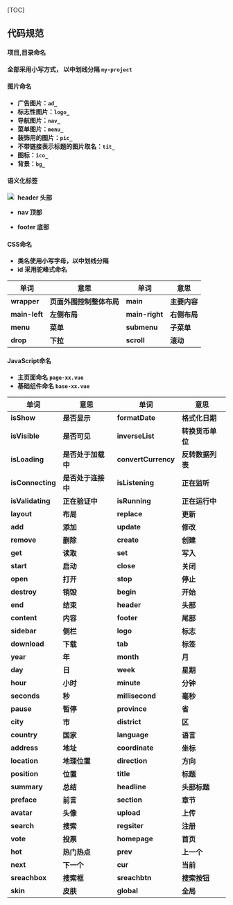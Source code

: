 [TOC]

## 代码规范

#### 项目,目录命名

**全部采用小写方式， 以中划线分隔 `my-project`**

#### 图片命名

- **广告图片：`ad_`**
- **标志性图片：`logo_`**
- **导航图片：`nav_`**
- **菜单图片：`menu_`**
- **装饰用的图片：`pic_`**
- **不带链接表示标题的图片取名：`tit_`**
- **图标：`ico_`**
- **背景：`bg_`**

#### 语义化标签

<img src="https://www.runoob.com/wp-content/uploads/2013/07/html5-layout.jpg" style="float:left">

- **header  头部**
- **nav  顶部**

- **footer  底部**

#### CSS命名

- **类名使用小写字母，以中划线分隔**
- **id 采用驼峰式命名**

| 单词          | 意思                     | 单词           | 意思         |
| ------------- | ------------------------ | -------------- | ------------ |
| **wrapper**   | **页面外围控制整体布局** | **main**       | **主要内容** |
| **main-left** | **左侧布局**             | **main-right** | **右侧布局** |
| **menu**      | **菜单**                 | **submenu**    | **子菜单**   |
| **drop**      | **下拉**                 | **scroll**     | **滚动**     |

#### JavaScript命名

- **主页面命名    `page-xx.vue`**
- **基础组件命名   `base-xx.vue`**

| 单词 | 意思 | 单词    | 意思 |
| -------- | -------- | ----------- | -------- |
| **isShow** |**是否显示**| **formatDate** | **格式化日期** |
| **isVisible** |**是否可见**| **inverseList** | **转换货币单位** |
| **isLoading** |**是否处于加载中**| **convertCurrency** | **反转数据列表** |
| **isConnecting** |**是否处于连接中**| **isListening** | **正在监听** |
| **isValidating** |**正在验证中**| **isRunning** | **正在运行中** |
| **layout**       | **布局**           | **replace** | **更新** |
| **add**      | **添加**     | **update**      | **修改**     |
| **remove**   | **删除**     | **create**      | **创建**     |
| **get**      | **读取**     | **set**         | **写入**     |
| **start**    | **启动**     | **close**       | **关闭**     |
| **open**     | **打开**     | **stop**        | **停止**     |
| **destroy**  | **销毁**     | **begin**       | **开始**     |
| **end**      | **结束**     | **header**      | **头部**     |
| **content**  | **内容**     | **footer**      | **尾部**     |
| **sidebar**  | **侧栏**     | **logo**        | **标志**     |
| **download** | **下载**     | **tab**         | **标签**     |
| **year**     | **年**       | **month**       | **月**       |
| **day**      | **日**       | **week**        | **星期**     |
| **hour**     | **小时**     | **minute**      | **分钟**     |
| **seconds**  | **秒**       | **millisecond** | **毫秒**     |
| **pause**    | **暂停**     | **province**    | **省**       |
| **city**     | **市**       | **district**    | **区**       |
| **country** | **国家** | **language** | **语言** |
| **address**  | **地址**     | **coordinate**  | **坐标**     |
| **location** | **地理位置** | **direction**   | **方向**     |
| **position** | **位置**     | **title**       | **标题**     |
| **summary**  | **总结**     | **headline**    | **头部标题** |
| **preface**  | **前言**     | **section**     | **章节**     |
| **avatar**   | **头像**     | **upload**      | **上传**     |
| **search**   | **搜索**     | **regsiter**    | **注册**     |
| **vote**     | **投票**     | **homepage**    | **首页**     |
| **hot**      | **热门热点** | **prev**        | **上一个**   |
| **next**     | **下一个**   | **cur**         | **当前**     |
| **sreachbox** | **搜索框** | **sreachbtn** | **搜索按钮** |
| **skin** | **皮肤** | **global** | **全局** |

